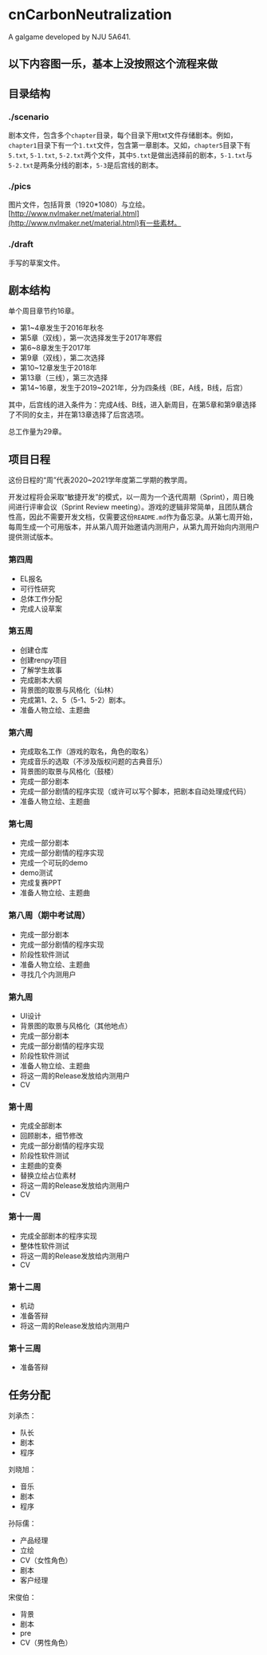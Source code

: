 # cnCarbonNeutralization

A galgame developed by NJU 5A641.

## 以下内容图一乐，基本上没按照这个流程来做

## 目录结构

### ./scenario

剧本文件，包含多个`chapter`目录，每个目录下用txt文件存储剧本。例如，`chapter1`目录下有一个`1.txt`文件，包含第一章剧本。又如，`chapter5`目录下有`5.txt`, `5-1.txt`, `5-2.txt`两个文件，其中`5.txt`是做出选择前的剧本，`5-1.txt`与`5-2.txt`是两条分线的剧本，`5-3`是后宫线的剧本。

### ./pics

图片文件，包括背景（1920\*1080）与立绘。[http://www.nvlmaker.net/material.html](http://www.nvlmaker.net/material.html)有一些素材。

### ./draft

手写的草案文件。

## 剧本结构

单个周目章节约16章。

- 第1~4章发生于2016年秋冬
- 第5章（双线），第一次选择发生于2017年寒假
- 第6~8章发生于2017年
- 第9章（双线），第二次选择
- 第10~12章发生于2018年
- 第13章（三线），第三次选择
- 第14~16章，发生于2019~2021年，分为四条线（BE，A线，B线，后宫）

其中，后宫线的进入条件为：完成A线、B线，进入新周目，在第5章和第9章选择了不同的女主，并在第13章选择了后宫选项。

总工作量为29章。

## 项目日程

这份日程的“周”代表2020~2021学年度第二学期的教学周。

开发过程将会采取“敏捷开发”的模式，以一周为一个迭代周期（Sprint），周日晚间进行评审会议（Sprint Review meeting）。游戏的逻辑非常简单，且团队耦合性高，因此不需要开发文档，仅需要这份`README.md`作为备忘录。从第七周开始，每周生成一个可用版本，并从第八周开始邀请内测用户，从第九周开始向内测用户提供测试版本。

### 第四周

- EL报名
- 可行性研究
- 总体工作分配
- 完成人设草案

### 第五周

- 创建仓库
- 创建renpy项目
- 了解学生故事
- 完成剧本大纲
- 背景图的取景与风格化（仙林）
- 完成第1、2、5（5-1、5-2）剧本。
- 准备人物立绘、主题曲

### 第六周

- 完成取名工作（游戏的取名，角色的取名）
- 完成音乐的选取（不涉及版权问题的古典音乐）
- 背景图的取景与风格化（鼓楼）
- 完成一部分剧本
- 完成一部分剧情的程序实现（或许可以写个脚本，把剧本自动处理成代码）
- 准备人物立绘、主题曲

### 第七周

- 完成一部分剧本
- 完成一部分剧情的程序实现
- 完成一个可玩的demo
- demo测试
- 完成复赛PPT
- 准备人物立绘、主题曲

### 第八周（期中考试周）

- 完成一部分剧本
- 完成一部分剧情的程序实现
- 阶段性软件测试
- 准备人物立绘、主题曲
- 寻找几个内测用户

### 第九周

- UI设计
- 背景图的取景与风格化（其他地点）
- 完成一部分剧本
- 完成一部分剧情的程序实现
- 阶段性软件测试
- 准备人物立绘、主题曲
- 将这一周的Release发放给内测用户
- CV

### 第十周

- 完成全部剧本
- 回顾剧本，细节修改
- 完成一部分剧情的程序实现
- 阶段性软件测试
- 主题曲的变奏
- 替换立绘占位素材
- 将这一周的Release发放给内测用户
- CV

### 第十一周

- 完成全部剧本的程序实现
- 整体性软件测试
- 将这一周的Release发放给内测用户
- CV

### 第十二周

- 机动
- 准备答辩
- 将这一周的Release发放给内测用户

### 第十三周

- 准备答辩

## 任务分配

刘承杰： 
- 队长
- 剧本
- 程序

刘晓旭：
- 音乐
- 剧本
- 程序

孙际儒：
- 产品经理
- 立绘
- CV（女性角色）
- 剧本
- 客户经理

宋俊伯：
- 背景
- 剧本
- pre
- CV（男性角色）
